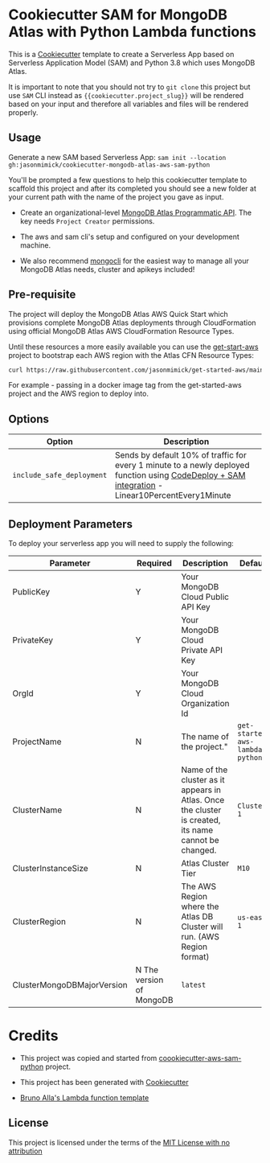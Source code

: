 # Cookiecutter SAM for MongoDB Atlas with Python Lambda functions

This is a [Cookiecutter](https://github.com/audreyr/cookiecutter) template to create a Serverless App based on Serverless Application Model (SAM) and Python 3.8 which uses MongoDB Atlas.

It is important to note that you should not try to `git clone` this project but use `SAM` CLI instead as ``{{cookiecutter.project_slug}}`` will be rendered based on your input and therefore all variables and files will be rendered properly.

## Usage

Generate a new SAM based Serverless App: `sam init --location gh:jasonmimick/cookiecutter-mongodb-atlas-aws-sam-python`

You'll be prompted a few questions to help this cookiecutter template to scaffold this project and after its completed you should see a new folder at your current path with the name of the project you gave as input.

* Create an organizational-level [MongoDB Atlas Programmatic API](https://docs.atlas.mongodb.com/configure-api-access#programmatic-api-keys). The key needs `Project Creator` permissions.

* The aws and sam cli's setup and configured on your development machine. 

* We also recommend [mongocli](https://github.com/mongodb/mongocli) for the easiest way to manage all your MongoDB Atlas needs, cluster and apikeys included!

## Pre-requisite

The project will deploy the MongoDB Atlas AWS Quick Start which provisions complete MongoDB Atlas deployments through CloudFormation using official MongoDB Atlas AWS CloudFormation Resource Types.

Until these resources a more easily available you can use the [get-start-aws](http://) project to bootstrap each AWS region with the Atlas CFN Resource Types:

```bash
curl https://raw.githubusercontent.com/jasonmimick/get-started-aws/main/get-setup.sh | bash -s -- jmimick/atlas-aws us-east-2
```

For example - passing in a docker image tag from the get-started-aws project and the AWS region to deploy into.

## Options

Option | Description
------------------------------------------------- | ---------------------------------------------------------------------------------
`include_safe_deployment` | Sends by default 10% of traffic for every 1 minute to a newly deployed function using [CodeDeploy + SAM integration](https://github.com/awslabs/serverless-application-model/blob/master/docs/safe_lambda_deployments.rst) - Linear10PercentEvery1Minute

## Deployment Parameters

To deploy your serverless app you will need to supply the following:

Parameter  | Required | Description | Default
-----------| - | --------------------------------- | ------------------------------
PublicKey  | Y | Your MongoDB Cloud Public API Key | 
PrivateKey | Y | Your MongoDB Cloud Private API Key |
OrgId      | Y | Your MongoDB Cloud Organization Id | 
ProjectName | N | The name of the project." | `get-started-aws-lambda-python`
ClusterName | N | Name of the cluster as it appears in Atlas. Once the cluster is created, its name cannot be changed. | `Cluster-1`
ClusterInstanceSize | N | Atlas Cluster Tier | `M10` 
ClusterRegion | N | The AWS Region where the Atlas DB Cluster will run. (AWS Region format) | `us-east-1`
ClusterMongoDBMajorVersion | N The version of MongoDB | `latest`

# Credits

* This project was copied and started from [coookiecutter-aws-sam-python](https://github.com/aws-samples/cookiecutter-aws-sam-python) project.

* This project has been generated with [Cookiecutter](https://github.com/audreyr/cookiecutter)

* [Bruno Alla's Lambda function template](https://github.com/browniebroke/cookiecutter-lambda-function)

License
-------

This project is licensed under the terms of the [MIT License with no attribution](/LICENSE)
